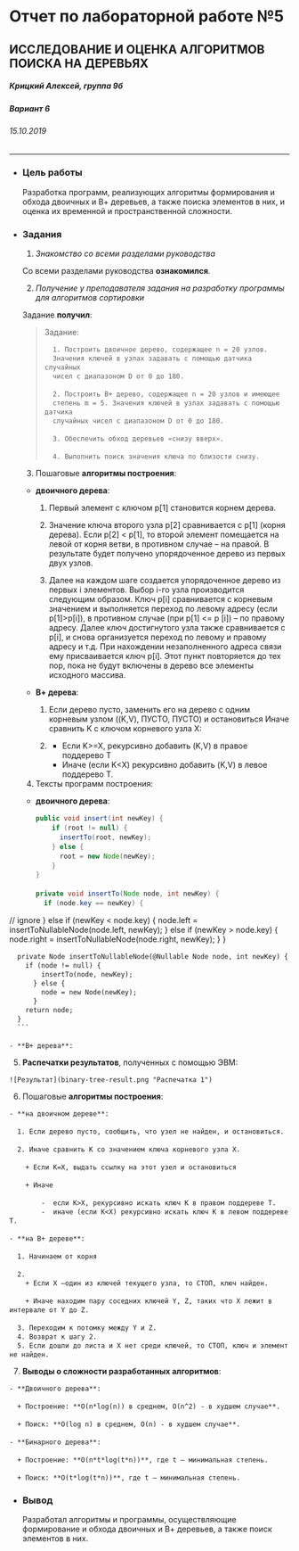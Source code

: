 Отчет по лабораторной работе №5
======================================
ИССЛЕДОВАНИЕ И ОЦЕНКА АЛГОРИТМОВ ПОИСКА НА ДЕРЕВЬЯХ
--------------------------------------
##### Крицкий Алексей, группа 9б #####
##### Вариант 6 #####
###### 15.10.2019 ######

______________________________________

* ### Цель работы ###

  Разработка программ, реализующих алгоритмы формирования и обхода двоичных и В+ деревьев, а также поиска элементов в них, и оценка их временной и пространственной сложности.

* ### Задания ###

  1. *Знакомство со всеми разделами руководства*

    Со всеми разделами руководства **ознакомился**.

  2. *Получение у преподавателя задания на разработку программы для алгоритмов сортировки*

    Задание **получил**:
    <blockquote>Задание:

        1. Построить двоичное дерево, содержащее n = 20 узлов.
        Значения ключей в узлах задавать с помощью датчика случайных
        чисел с диапазоном D от 0 до 180.

        2. Построить В+ дерево, содержащее n = 20 узлов и имеющее
        степень m = 5. Значения ключей в узлах задавать с помощью датчика
        случайных чисел с диапазоном D от 0 до 180.

        3. Обеспечить обход деревьев «снизу вверх».

        4. Выполнить поиск значения ключа по близости снизу.
    </blockquote>

  3. Пошаговые **алгоритмы построения**:

    - **двоичного дерева**:

        1. Первый элемент с ключом р[1] становится корнем дерева.

        2. Значение ключа второго узла р[2] сравнивается с р[1] (корня
        дерева). Если р[2] < p[1], то второй элемент помещается на левой от
        корня ветви, в противном случае – на правой. В результате будет
        получено упорядоченное дерево из первых двух узлов.

        3. Далее на каждом шаге создается упорядоченное дерево из
        первых i элементов. Выбор i-го узла производится следующим
        образом. Ключ р[i] сравнивается с корневым значением и
        выполняется переход по левому адресу (если р[1]>р[i]), в противном
        случае (при р[1] <= р [i]) – по правому адресу. Далее ключ
        достигнутого узла также сравнивается с р[i], и снова организуется переход по левому и правому адресу и т.д. При нахождении
        незаполненного адреса связи ему присваивается ключ р[i].
        Этот пункт повторяется до тех пор, пока не будут включены в
        дерево все элементы исходного массива.

    - **В+ дерева**:

        1. Если дерево пусто, заменить его на дерево с одним корневым
        узлом ((K,V), ПУСТО, ПУСТО) и остановиться
        Иначе сравнить K с ключом корневого узла X:

        2.
            + Если K>=X, рекурсивно добавить (K,V) в правое поддерево Т
            + Иначе (если K<X) рекурсивно добавить (K,V) в левое
        поддерево Т.

  4. Тексты программ построения:

    - **двоичного дерева**:

      ```java
      public void insert(int newKey) {
          if (root != null) {
            insertTo(root, newKey);
          } else {
            root = new Node(newKey);
          }
      }

      private void insertTo(Node node, int newKey) {
        if (node.key == newKey) {
//            ignore
        } else if (newKey < node.key) {
            node.left = insertToNullableNode(node.left, newKey);
        } else if (newKey > node.key) {
            node.right = insertToNullableNode(node.right, newKey);
        }
      }

      private Node insertToNullableNode(@Nullable Node node, int newKey) {
        if (node != null) {
            insertTo(node, newKey);
          } else {
            node = new Node(newKey);
          }
        return node;
      }
      ```

    - **В+ дерева**:



  5. **Распечатки результатов**, полученных с помощью ЭВМ:

    ![Результат](binary-tree-result.png "Распечатка 1")

  6. Пошаговые **алгоритмы построения**:

    - **на двоичном дереве**:

      1. Если дерево пусто, сообщить, что узел не найден, и остановиться.

      2. Иначе сравнить K со значением ключа корневого узла X.

        + Если K=X, выдать ссылку на этот узел и остановиться

        + Иначе

            -  если K>X, рекурсивно искать ключ K в правом поддереве Т.
            -  иначе (если K<X) рекурсивно искать ключ K в левом поддереве Т.

    - **на В+ дереве**:

      1. Начинаем от корня

      2.  
        + Если X –один из ключей текущего узла, то СТОП, ключ найден.

        + Иначе находим пару соседних ключей Y, Z, таких что X лежит в интервале от Y до Z.

      3. Переходим к потомку между Y и Z.
      4. Возврат к шагу 2.
      5. Если дошли до листа и Х нет среди ключей, то СТОП, ключ и элемент не найден.

  7. **Выводы о сложности разработанных алгоритмов**:

    - **Двоичного дерева**:

      + Построение: **O(n*log(n)) в среднем, O(n^2) - в худшем случае**.

      + Поиск: **O(log n) в среднем, O(n) - в худшем случае**.

    - **Бинарного дерева**:

      + Построение: **O(n*t*log(t*n))**, где t – минимальная степень.

      + Поиск: **O(t*log(t*n))**, где t – минимальная степень.


* ### Вывод ###

  Разработал алгоритмы и программы, осуществляющие формирование и обхода двоичных и В+ деревьев, а также поиск элементов в них.
